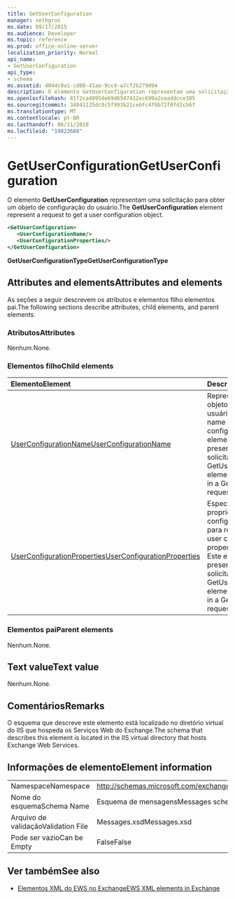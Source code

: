 ```yaml
---
title: GetUserConfiguration
manager: sethgros
ms.date: 09/17/2015
ms.audience: Developer
ms.topic: reference
ms.prod: office-online-server
localization_priority: Normal
api_name:
- GetUserConfiguration
api_type:
- schema
ms.assetid: 4044c0a1-cd88-41ae-9cc4-a7cf2b279094
description: O elemento GetUserConfiguration representam uma solicitação para obter um objeto de configuração do usuário.
ms.openlocfilehash: 81f2ca4995de69d6547412ec699a2ceaddcce385
ms.sourcegitcommit: 34041125dc8c5f993b21cebfc4f8b72f0fd2cb6f
ms.translationtype: MT
ms.contentlocale: pt-BR
ms.lasthandoff: 06/11/2018
ms.locfileid: "19823688"
---
```

# <a name="getuserconfiguration"></a><span data-ttu-id="08f73-103">GetUserConfiguration</span><span class="sxs-lookup"><span data-stu-id="08f73-103">GetUserConfiguration</span></span>

<span data-ttu-id="08f73-104">O elemento **GetUserConfiguration** representam uma solicitação para obter um objeto de configuração do usuário.</span><span class="sxs-lookup"><span data-stu-id="08f73-104">The **GetUserConfiguration** element represent a request to get a user configuration object.</span></span> 
  
```XML
<GetUserConfiguration>
   <UserConfigurationName/>
   <UserConfigurationProperties/>
</GetUserConfiguration>
```

 <span data-ttu-id="08f73-105">**GetUserConfigurationType**</span><span class="sxs-lookup"><span data-stu-id="08f73-105">**GetUserConfigurationType**</span></span>
## <a name="attributes-and-elements"></a><span data-ttu-id="08f73-106">Attributes and elements</span><span class="sxs-lookup"><span data-stu-id="08f73-106">Attributes and elements</span></span>

<span data-ttu-id="08f73-107">As seções a seguir descrevem os atributos e elementos filho elementos pai.</span><span class="sxs-lookup"><span data-stu-id="08f73-107">The following sections describe attributes, child elements, and parent elements.</span></span>
  
### <a name="attributes"></a><span data-ttu-id="08f73-108">Atributos</span><span class="sxs-lookup"><span data-stu-id="08f73-108">Attributes</span></span>

<span data-ttu-id="08f73-109">Nenhum.</span><span class="sxs-lookup"><span data-stu-id="08f73-109">None.</span></span>
  
### <a name="child-elements"></a><span data-ttu-id="08f73-110">Elementos filho</span><span class="sxs-lookup"><span data-stu-id="08f73-110">Child elements</span></span>

|<span data-ttu-id="08f73-111">**Elemento**</span><span class="sxs-lookup"><span data-stu-id="08f73-111">**Element**</span></span>|<span data-ttu-id="08f73-112">**Descrição**</span><span class="sxs-lookup"><span data-stu-id="08f73-112">**Description**</span></span>|
|:-----|:-----|
|[<span data-ttu-id="08f73-113">UserConfigurationName</span><span class="sxs-lookup"><span data-stu-id="08f73-113">UserConfigurationName</span></span>](userconfigurationname.md) <br/> |<span data-ttu-id="08f73-114">Representa o nome de um objeto de configuração do usuário.</span><span class="sxs-lookup"><span data-stu-id="08f73-114">Represents the name of a user configuration object.</span></span> <span data-ttu-id="08f73-115">Este elemento deve estar presente em uma solicitação de GetUserConfiguration.</span><span class="sxs-lookup"><span data-stu-id="08f73-115">This element must be present in a GetUserConfiguration request.</span></span>  <br/> |
|[<span data-ttu-id="08f73-116">UserConfigurationProperties</span><span class="sxs-lookup"><span data-stu-id="08f73-116">UserConfigurationProperties</span></span>](userconfigurationproperties.md) <br/> |<span data-ttu-id="08f73-117">Especifica os tipos de propriedade de configuração do usuário para retornar.</span><span class="sxs-lookup"><span data-stu-id="08f73-117">Specifies the user configuration property types to return.</span></span> <span data-ttu-id="08f73-118">Este elemento deve estar presente em uma solicitação de GetUserConfiguration.</span><span class="sxs-lookup"><span data-stu-id="08f73-118">This element must be present in a GetUserConfiguration request.</span></span>  <br/> |
   
### <a name="parent-elements"></a><span data-ttu-id="08f73-119">Elementos pai</span><span class="sxs-lookup"><span data-stu-id="08f73-119">Parent elements</span></span>

<span data-ttu-id="08f73-120">Nenhum.</span><span class="sxs-lookup"><span data-stu-id="08f73-120">None.</span></span>
  
## <a name="text-value"></a><span data-ttu-id="08f73-121">Text value</span><span class="sxs-lookup"><span data-stu-id="08f73-121">Text value</span></span>

<span data-ttu-id="08f73-122">Nenhum.</span><span class="sxs-lookup"><span data-stu-id="08f73-122">None.</span></span>
  
## <a name="remarks"></a><span data-ttu-id="08f73-123">Comentários</span><span class="sxs-lookup"><span data-stu-id="08f73-123">Remarks</span></span>

<span data-ttu-id="08f73-124">O esquema que descreve este elemento está localizado no diretório virtual do IIS que hospeda os Serviços Web do Exchange.</span><span class="sxs-lookup"><span data-stu-id="08f73-124">The schema that describes this element is located in the IIS virtual directory that hosts Exchange Web Services.</span></span>
  
## <a name="element-information"></a><span data-ttu-id="08f73-125">Informações de elemento</span><span class="sxs-lookup"><span data-stu-id="08f73-125">Element information</span></span>

|||
|:-----|:-----|
|<span data-ttu-id="08f73-126">Namespace</span><span class="sxs-lookup"><span data-stu-id="08f73-126">Namespace</span></span>  <br/> |http://schemas.microsoft.com/exchange/services/2006/messages  <br/> |
|<span data-ttu-id="08f73-127">Nome do esquema</span><span class="sxs-lookup"><span data-stu-id="08f73-127">Schema Name</span></span>  <br/> |<span data-ttu-id="08f73-128">Esquema de mensagens</span><span class="sxs-lookup"><span data-stu-id="08f73-128">Messages schema</span></span>  <br/> |
|<span data-ttu-id="08f73-129">Arquivo de validação</span><span class="sxs-lookup"><span data-stu-id="08f73-129">Validation File</span></span>  <br/> |<span data-ttu-id="08f73-130">Messages.xsd</span><span class="sxs-lookup"><span data-stu-id="08f73-130">Messages.xsd</span></span>  <br/> |
|<span data-ttu-id="08f73-131">Pode ser vazio</span><span class="sxs-lookup"><span data-stu-id="08f73-131">Can be Empty</span></span>  <br/> |<span data-ttu-id="08f73-132">False</span><span class="sxs-lookup"><span data-stu-id="08f73-132">False</span></span>  <br/> |
   
## <a name="see-also"></a><span data-ttu-id="08f73-133">Ver também</span><span class="sxs-lookup"><span data-stu-id="08f73-133">See also</span></span>



- [<span data-ttu-id="08f73-134">Elementos XML do EWS no Exchange</span><span class="sxs-lookup"><span data-stu-id="08f73-134">EWS XML elements in Exchange</span></span>](ews-xml-elements-in-exchange.md)

